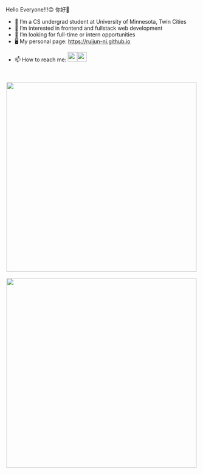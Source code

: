 
Hello Everyone!!!😊 你好👋
- 🔭 I’m a CS undergrad student at University of Minnesota, Twin Cities 
- 🌱 I’m interested in frontend and fullstack web development
- 👯 I’m looking for full-time or intern opportunities
- 🖥️ My personal page: https://ruijun-ni.github.io
<!-- - 🤔 I’m actively looking for 2022 sde summer intern and 22 fall coop intern -->
- 📫 How to reach me:  <a href="mailto:ruijun23sde@gmail.com" title="Email"><img src="/assets/GmailSM.svg" height="25" aria-hidden="true"></a><a href="https://www.linkedin.com/in/ruijunni/" title="LinkedIn"><img src="/assets/LinkedInSM.svg" height="25" aria-hidden="true" style="margin-right: 5px;"></a>

<br>

<div align="center">
  
 <img width='500' src='https://github-readme-stats.vercel.app/api/top-langs/?username=reginanee&layout=compact&count_private=true&theme=vue'/><br><br>
<img width='500' src="https://activity-graph.herokuapp.com/graph?username=reginanee&theme=minimal" />
<!-- [![Top Langs](https://github-readme-stats.vercel.app/api/top-langs/?username=reginanee&layout=compact&count_private=true&theme=radical)](https://github.com/anuraghazra/github-readme-stats)
  
  
![Regina's GitHub stats](https://github-readme-stats.vercel.app/api?username=reginanee&show_icons=true&theme=radical) -->


</div>
<!-- ![Regina's github activity graph](https://activity-graph.herokuapp.com/graph?username=reginanee) -->
 
